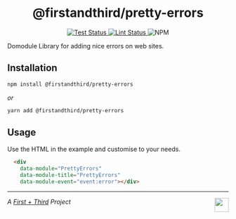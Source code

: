 <h1 align="center">@firstandthird/pretty-errors</h1>

<p align="center">
  <a href="https://github.com/firstandthird/pretty-errors/actions">
    <img src="https://img.shields.io/github/workflow/status/firstandthird/pretty-errors/Test/main?label=Tests&style=for-the-badge" alt="Test Status"/>
  </a>
  <a href="https://github.com/firstandthird/pretty-errors/actions">
    <img src="https://img.shields.io/github/workflow/status/firstandthird/pretty-errors/Lint/main?label=Lint&style=for-the-badge" alt="Lint Status"/>
  </a>
  <img src="https://img.shields.io/npm/v/@firstandthird/pretty-errors.svg?label=npm&style=for-the-badge" alt="NPM" />
</p>

Domodule Library for adding nice errors on web sites.

## Installation

```sh
npm install @firstandthird/pretty-errors
```

_or_

```sh
yarn add @firstandthird/pretty-errors
```

## Usage

Use the HTML in the example and customise to your needs.

```html
  <div
    data-module="PrettyErrors"
    data-module-title="PrettyErrors"
    data-module-event="event:error"></div>
```


---

<a href="https://firstandthird.com"><img src="https://firstandthird.com/_static/ui/images/safari-pinned-tab-62813db097.svg" height="32" width="32" align="right"></a>

_A [First + Third](https://firstandthird.com) Project_
